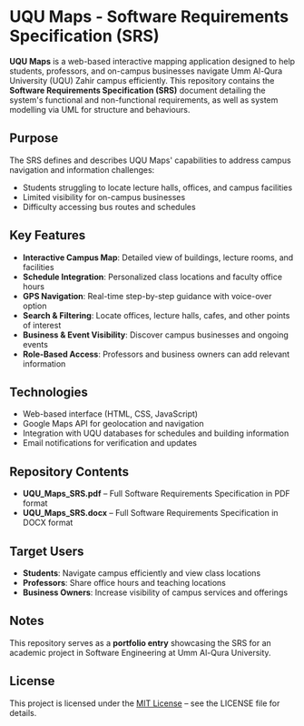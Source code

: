 # UQU Maps - Software Requirements Specification (SRS)

**UQU Maps** is a web-based interactive mapping application designed to help students, professors, and on-campus businesses navigate Umm Al-Qura University (UQU) Zahir campus efficiently. This repository contains the **Software Requirements Specification (SRS)** document detailing the system's functional and non-functional requirements, as well as system modelling via UML for structure and behaviours. 

## Purpose
The SRS defines and describes UQU Maps' capabilities to address campus navigation and information challenges:

- Students struggling to locate lecture halls, offices, and campus facilities  
- Limited visibility for on-campus businesses  
- Difficulty accessing bus routes and schedules  

## Key Features
- **Interactive Campus Map**: Detailed view of buildings, lecture rooms, and facilities  
- **Schedule Integration**: Personalized class locations and faculty office hours  
- **GPS Navigation**: Real-time step-by-step guidance with voice-over option  
- **Search & Filtering**: Locate offices, lecture halls, cafes, and other points of interest  
- **Business & Event Visibility**: Discover campus businesses and ongoing events  
- **Role-Based Access**: Professors and business owners can add relevant information  

## Technologies
- Web-based interface (HTML, CSS, JavaScript)  
- Google Maps API for geolocation and navigation  
- Integration with UQU databases for schedules and building information  
- Email notifications for verification and updates  

## Repository Contents
- **UQU_Maps_SRS.pdf** – Full Software Requirements Specification in PDF format  
- **UQU_Maps_SRS.docx** – Full Software Requirements Specification in DOCX format  

## Target Users
- **Students**: Navigate campus efficiently and view class locations  
- **Professors**: Share office hours and teaching locations  
- **Business Owners**: Increase visibility of campus services and offerings  

## Notes
This repository serves as a **portfolio entry** showcasing the SRS for an academic project in Software Engineering at Umm Al-Qura University.

## License

This project is licensed under the [MIT License](./LICENSE) – see the LICENSE file for details.

